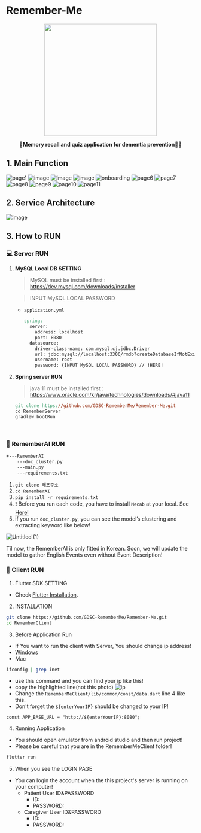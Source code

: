 # Remember-Me

<p align="center"><img src="https://user-images.githubusercontent.com/83996346/229106792-4f8ef8ce-8eeb-431c-a26c-cd52c7953173.png" width="300" height="300"></p>

**<p align="center">🧓Memory recall and quiz application for dementia prevention👨‍🦳</p>**
  
## 1. Main Function
![page1](https://user-images.githubusercontent.com/83996346/229087035-143739c2-9c65-4aa0-a764-8865e1da0c8a.gif)
![image](https://user-images.githubusercontent.com/83996346/228998788-a7300c69-3ea7-4195-9718-477fd4fedfc1.png)
![image](https://user-images.githubusercontent.com/83996346/228998871-3d4a9420-93fd-4a30-a992-086c2ab22221.png)
![image](https://user-images.githubusercontent.com/83996346/228998950-edcee11a-45cd-46b1-9204-0f316a15927f.png)
![onboarding](https://user-images.githubusercontent.com/83996346/229087189-aa883f1f-1692-4b64-a231-91f7a9c05d7b.gif)
![page6](https://user-images.githubusercontent.com/83996346/229088611-1ea7c7dd-daac-409b-8c3b-c1b77a0c47c3.gif)
![page7](https://user-images.githubusercontent.com/83996346/229089533-384044bc-8c4c-4a45-8438-960964aab5de.gif)
![page8](https://user-images.githubusercontent.com/83996346/229088651-bb1cda05-c305-44dd-9c4f-49b30e13d9c6.gif)
![page9](https://user-images.githubusercontent.com/83996346/229088655-3adbc6d8-26e9-468f-b12e-1927fe56590a.gif)
![page10](https://user-images.githubusercontent.com/83996346/229088751-efdb64b2-999b-425f-a532-a14b7473c3f2.png)
![page11](https://user-images.githubusercontent.com/83996346/229088867-ba309993-98fe-4978-adc9-d7012b97e354.png)


## 2. Service Architecture

![image](https://user-images.githubusercontent.com/77563814/229105532-780a0633-399e-4641-afb8-a9c6ff0e00bf.png)


## 3. How to RUN
### 💻 Server RUN

1. **MySQL Local DB SETTING**

    > MySQL must be installed first : https://dev.mysql.com/downloads/installer

    > INPUT MySQL LOCAL PASSWORD 
    
    - `application.yml`
        ```makefile
        spring:
          server:
            address: localhost
            port: 8080
          datasource:
            driver-class-name: com.mysql.cj.jdbc.Driver
            url: jdbc:mysql://localhost:3306/rmdb?createDatabaseIfNotExist=true&serverTimezone=Asia/Seoul
            username: root
            password: {INPUT MySQL LOCAL PASSWORD} // !HERE!
        ```
        
2. **Spring server RUN**
    > java 11 must be installed first : https://www.oracle.com/kr/java/technologies/downloads/#java11
    ```makefile
    git clone https://github.com/GDSC-RememberMe/Remember-Me.git
    cd RememberServer
    gradlew bootRun
    ```

<br>

### 🤖 RememberAI RUN

```markdown
+---RememberAI
    ---doc_cluster.py
    ---main.py
    ---requirements.txt
```

1. `git clone 레포주소`
2. `cd RememberAI`
3. `pip install -r requirements.txt`
4. ❗ Before you run each code, you have to install `Mecab` at your local. See [Here!](https://konlpy.org/ko/v0.4.0/install/)
5. if you run `doc_cluster.py`, you can see the model’s clustering and extracting keyword like below!

![Untitled (1)](https://user-images.githubusercontent.com/83996346/229000387-d5ca2150-2451-4d6a-9e15-3c3a662603e6.png)

Til now, the RememberAI is only fitted in Korean. Soon, we will update the model to gather English Events even without Event Description!

### 📱 Client RUN
1. Flutter SDK SETTING
  - Check [Flutter Installation](https://docs.flutter.dev/get-started/install).
2. INSTALLATION
```bash
git clone https://github.com/GDSC-RememberMe/Remember-Me.git
cd RememberClient
```
3. Before Application Run
- If You want to run the client with Server, You should change ip address!
- [Windows](https://support.microsoft.com/en-us/windows/find-your-ip-address-in-windows-f21a9bbc-c582-55cd-35e0-73431160a1b9#Category=Windows_10)
- Mac
```bash 
ifconfig | grep inet
```
  - use this command and you can find your ip like this!
  - copy the highlighted line(not this photo)
  ![ip](https://user-images.githubusercontent.com/63589031/229101145-e283cfde-4163-46ba-8d12-969aa0bae3e0.png)
- Change the `RememberMeClient/lib/common/const/data.dart` line 4 like this.
- Don't forget the `${enterYourIP}` should be changed to your IP!
```
const APP_BASE_URL = "http://${enterYourIP}:8080";
```

4. Running Application
- You should open emulator from android studio and then run project!
- Please be careful that you are in the RememberMeClient folder!
```bash
flutter run
```
5. When you see the LOGIN PAGE
- You can login the account when the this project's server is running on your computer!
  - Patient User ID&PASSWORD
    - ID:
    - PASSWORD:
  - Caregiver User ID&PASSWORD
    - ID:
    - PASSWORD:
<br>
